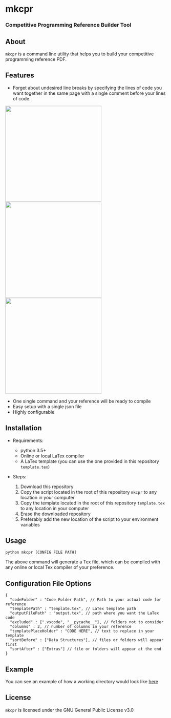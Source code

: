 
# mkcpr
### Competitive Programming Reference Builder Tool

## About
```mkcpr``` is a command line utility that helps you to build your competitive programming reference PDF.

## Features

- Forget about undesired line breaks by specifying the lines of code you want together in the same page with a single comment before your lines of code.


<div>
  <img src="https://codeforces.com/predownloaded/29/ea/29ea463f8ac652c6bb5fa20fc1c7690546479333.png" width="300"/>
  <img src="https://codeforces.com/predownloaded/a1/4f/a14f0a93f62f3afb7d3519779c18d7e991948ed7.png" width="300"/>
  <img src="https://codeforces.com/predownloaded/f6/1e/f61ec142697979d7ebb5b3ec715e2856ebc2faaf.png" width="300"/>
</div>

- One single command and your reference will be ready to compile
- Easy setup with a single json file
- Highly configurable

## Installation

- Requirements:
  - python 3.5+
  - Online or local LaTex compiler
  - A LaTex template (you can use the one provided in this repository ```template.tex```)

- Steps:
  1. Download this repository
  2. Copy the script located in the root of this repository ```mkcpr``` to any location in your computer
  3. Copy the template located in the root of this repository ```template.tex``` to any location in your computer
  3. Erase the downloaded repository
  4. Preferably add the new location of the script to your environment variables

## Usage

```shell
python mkcpr [CONFIG FILE PATH]
```
The above command will generate a Tex file, which can be compiled with any online or local Tex compiler of your preference.

## Configuration File Options

```jsonc
{
  "codeFolder" : "Code Folder Path", // Path to your actual code for reference
  "templatePath" : "template.tex", // LaTex template path
  "outputFilePath" : "output.tex", // path where you want the LaTex code
  "excluded" : [".vscode", "__pycache__"], // folders not to consider
  "columns" : 2, // number of columns in your reference
  "templatePlaceHolder" : "CODE HERE", // text to replace in your template
  "sortBefore" : ["Data Structures"], // files or folders will appear first
  "sortAfter" : ["Extras"] // file or folders will appear at the end
}
```

## Example

You can see an example of how a working directory would look like [here](https://github.com/searleser97/competitive-programming-reference)

## License

```mkcpr``` is licensed under the GNU General Public License v3.0
